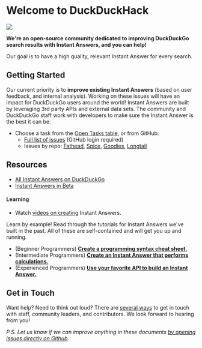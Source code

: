 # Welcome to DuckDuckHack

![](http://docs.duckduckhack.com/assets/hack_search_engine.png)

**We're an open-source community dedicated to improving DuckDuckGo search results with Instant Answers, and you can help!**

Our goal is to have a high quality, relevant Instant Answer for every search. 

## Getting Started

Our current priority is to **improve existing Instant Answers** (based on user feedback, and internal analysis). Working on these issues will have an impact for DuckDuckGo users around the world! Instant Answers are built by leveraging 3rd party APIs and external data sets. The community and DuckDuckGo staff work with developers to make sure the Instant Answer is the best it can be.

- Choose a task from the [Open Tasks table](https://duckduckhack.com/issues.html), or from GitHub:
   - [Full list of issues](https://github.com/issues?page=1&q=repo%3Aduckduckgo%2Fzeroclickinfo-spice+repo%3Aduckduckgo%2Fzeroclickinfo-fathead+repo%3Aduckduckgo%2Fzeroclickinfo-goodies+repo%3Aduckduckgo%2Fzeroclickinfo-longtail+is%3Aissue+is%3Aopen+no%3Aassignee&utf8=%E2%9C%93) (GitHub login required)
   - Issues by repo: [Fathead](https://github.com/duckduckgo/zeroclickinfo-fathead/issues?q=is%3Aopen+is%3Aissue+no%3Aassignee), [Spice](https://github.com/duckduckgo/zeroclickinfo-spice/issues?q=is%3Aopen+is%3Aissue+no%3Aassignee), [Goodies](https://github.com/duckduckgo/zeroclickinfo-goodies/issues?q=is%3Aopen+is%3Aissue+no%3Aassignee), [Longtail](https://github.com/duckduckgo/zeroclickinfo-longtail/issues?q=is%3Aopen+is%3Aissue+no%3Aassignee)

## Resources

- [All Instant Answers on DuckDuckGo](https://duck.co/ia?topic=programming)
- [Instant Answers in Beta](https://beta.duckduckgo.com/?q=test&amp;t=hh&amp;ia=iatesting&amp;iax=1)

#### Learning
- Watch [videos on creating](https://vimeo.com/channels/duckduckhack) Instant Answers.

Learn by example! Read through the tutorials for Instant Answers we've built in the past. All of these are self-contained and will get you up and running.

- (Beginner Programmers) **[Create a programming syntax cheat sheet.](http://docs.duckduckhack.com/walkthroughs/programming-syntax.html)**
- (Intermediate Programmers) **[Create an Instant Answer that performs calculations.](http://docs.duckduckhack.com/walkthroughs/calculation.html)**
- (Experienced Programmers) **[Use your favorite API to build an Instant Answer.](http://docs.duckduckhack.com/walkthroughs/forum-lookup.html)**

## Get in Touch

Want help? Need to think out loud? There are [several ways](http://docs.duckduckhack.com/resources/get-in-touch.html) to get in touch with staff, community leaders, and contributors. We look forward to hearing from you!

*P.S. Let us know if we can improve anything in these documents [by opening issues directly on Github]( https://github.com/duckduckgo/duckduckhack-docs/issues/new).*
